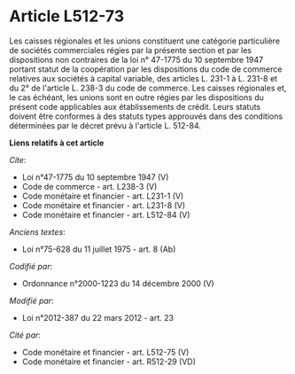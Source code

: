 # Article L512-73

Les caisses régionales et les unions constituent une catégorie particulière de sociétés commerciales régies par la présente
section et par les dispositions non contraires de la loi n° 47-1775 du 10 septembre 1947 portant statut de la coopération par
les dispositions du code de commerce relatives aux sociétés à capital variable, des articles L. 231-1 à L. 231-8 et du 2° de
l'article L. 238-3 du code de commerce. Les caisses régionales et, le cas échéant, les unions sont en outre régies par les
dispositions du présent code applicables aux établissements de crédit. Leurs statuts doivent être conformes à des statuts
types approuvés dans des conditions déterminées par le décret prévu à l'article L. 512-84.

**Liens relatifs à cet article**

_Cite_:

  - Loi n°47-1775 du 10 septembre 1947 (V)
  - Code de commerce - art. L238-3 (V)
  - Code monétaire et financier - art. L231-1 (V)
  - Code monétaire et financier - art. L231-8 (V)
  - Code monétaire et financier - art. L512-84 (V)

_Anciens textes_:

  - Loi n°75-628 du 11 juillet 1975 - art. 8 (Ab)

_Codifié par_:

  - Ordonnance n°2000-1223 du 14 décembre 2000 (V)

_Modifié par_:

  - Loi n°2012-387 du 22 mars 2012 - art. 23

_Cité par_:

  - Code monétaire et financier - art. L512-75 (V)
  - Code monétaire et financier - art. R512-29 (VD)
